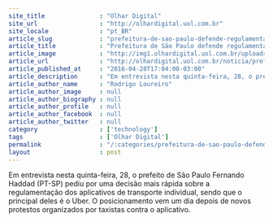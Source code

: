 ```yaml
---
site_title               : "Olhar Digital"
site_url                 : "http://olhardigital.uol.com.br"
site_locale              : "pt_BR"
article_slug             : "prefeitura-de-sao-paulo-defende-regulamentacao-do-uber"
article_title            : "Prefeitura de São Paulo defende regulamentação do Uber"
article_image            : "http://img1.olhardigital.uol.com.br/uploads/acervo_imagens/2016/04/20160428171320_660_420.jpg"
article_url              : "http://olhardigital.uol.com.br/noticia/prefeitura-de-sao-paulo-defende-regulamentacao-do-uber/57762"
article_published_at     : "2016-04-28T17:04:00-03:00"
article_description      : "Em entrevista nesta quinta-feira, 28, o prefeito de São Paulo Fernando Haddad (PT-SP) pediu por uma decisão mais rápida sobre a regulamentação dos aplicativos de transporte individual, sendo que o principal deles é o Uber. O posicionamento vem um dia depois de novos protestos organizados por taxistas contra o aplicativo."
article_author_name      : "Rodrigo Loureiro"
article_author_image     : null
article_author_biography : null
article_author_profile   : null
article_author_facebook  : null
article_author_twitter   : null
category                 : ['technology']
tags                     : ['Olhar Digital']
permalink                : "/:categories/prefeitura-de-sao-paulo-defende-regulamentacao-do-uber/"
layout                   : post
---
```


Em entrevista nesta quinta-feira, 28, o prefeito de São Paulo Fernando Haddad (PT-SP) pediu por uma decisão mais rápida sobre a regulamentação dos aplicativos de transporte individual, sendo que o principal deles é o Uber. O posicionamento vem um dia depois de novos protestos organizados por taxistas contra o aplicativo.
